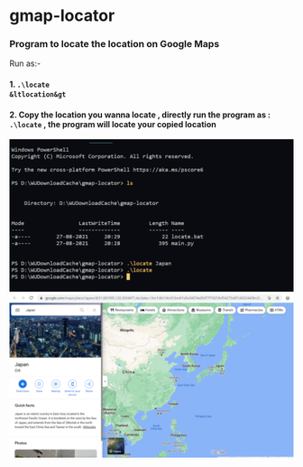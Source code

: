 # gmap-locator

### Program to locate the location on Google Maps 

Run as:-

#### 1. <code>.\locate &ltlocation&gt</code>
#### 2. Copy the location you wanna locate , directly run the program as : <code>.\locate</code> , the program will locate your copied location

<img src='https://github.com/UjjwalSk/gmap-locator/blob/main/imgs/terminal.png'>
<img src='https://github.com/UjjwalSk/gmap-locator/blob/main/imgs/map.png'>
